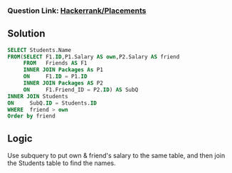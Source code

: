 ### Question Link: [Hackerrank/Placements](https://www.hackerrank.com/challenges/placements/problem)


## Solution
```sql
SELECT Students.Name
FROM(SELECT F1.ID,P1.Salary AS own,P2.Salary AS friend
     FROM   Friends AS F1
     INNER JOIN Packages As P1
     ON     F1.ID = P1.ID
     INNER JOIN Packages AS P2
     ON     F1.Friend_ID = P2.ID) AS SubQ
INNER JOIN Students
ON     SubQ.ID = Students.ID
WHERE  friend > own
Order by friend 
```

## Logic
Use subquery to put own & friend's salary to the same table, and then join the Students table to find the names.
